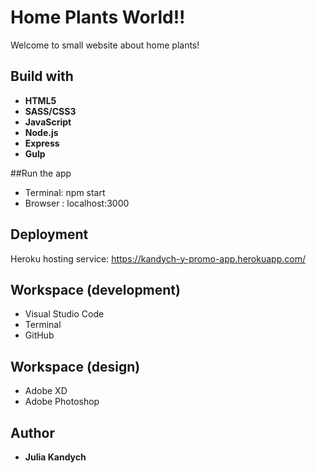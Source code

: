 # Home Plants World!!

Welcome to small website about home plants!  

## Build with
* **HTML5**
* **SASS/CSS3**
* **JavaScript**
* **Node.js**
* **Express**
* **Gulp**

##Run the app
 - Terminal: npm start
 - Browser : localhost:3000


## Deployment

Heroku hosting service:
https://kandych-y-promo-app.herokuapp.com/

## Workspace (development)
* Visual Studio Code
* Terminal
* GitHub

## Workspace (design)
* Adobe XD
* Adobe Photoshop

## Author 
* **Julia Kandych**
